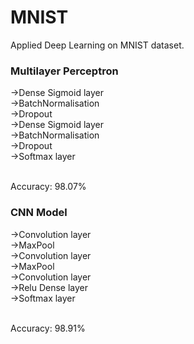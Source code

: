 # MNIST
Applied Deep Learning on MNIST dataset.

<h3>Multilayer Perceptron</h3>

->Dense Sigmoid layer<br>
->BatchNormalisation<br>
->Dropout<br>
->Dense Sigmoid layer<br>
->BatchNormalisation<br>
->Dropout<br>
->Softmax layer<br><br>

Accuracy: 98.07%<br>

<h3>CNN Model</h3>

->Convolution layer<br>
->MaxPool<br>
->Convolution layer<br>
->MaxPool<br>
->Convolution layer<br>
->Relu Dense layer<br>
->Softmax layer<br><br>

Accuracy: 98.91%



